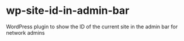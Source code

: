 # wp-site-id-in-admin-bar
WordPress plugin to show the ID of the current site in the admin bar for network admins

